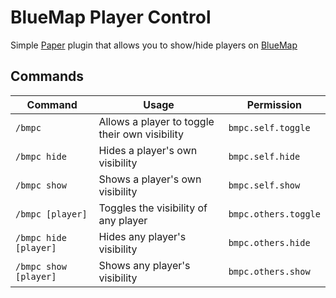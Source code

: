 # BlueMap Player Control

Simple [Paper](https://papermc.io/) plugin that allows you to show/hide players on [BlueMap](https://github.com/BlueMap-Minecraft/BlueMap/)

## Commands
| Command               | Usage                                          | Permission           |
|-----------------------|------------------------------------------------|----------------------|
| `/bmpc`               | Allows a player to toggle their own visibility | `bmpc.self.toggle`   |
| `/bmpc hide`          | Hides a player's own visibility                | `bmpc.self.hide`     |
| `/bmpc show`          | Shows a player's own visibility                | `bmpc.self.show`     |
| `/bmpc [player]`      | Toggles the visibility of any player           | `bmpc.others.toggle` |
| `/bmpc hide [player]` | Hides any player's visibility                  | `bmpc.others.hide`   |
| `/bmpc show [player]` | Shows any player's visibility                  | `bmpc.others.show`   |

